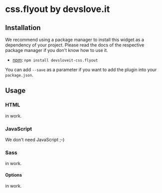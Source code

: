 # css.flyout by devslove.it

## Installation
We recommend using a package manager to install this widget as a dependency of your project. Please read the docs of the respective package manager if you don't know how to use it.
* [npm](https://www.npmjs.com/package/devsloveit-css.flyout): `npm install devsloveit-css.flyout`

You can add `--save` as a parameter if you want to add the plugin into your `package.json`.

## Usage
### HTML
in work.

### JavaScript
We don't need JavaScript ;-)

### Sass
in work.

#### Options
in work.